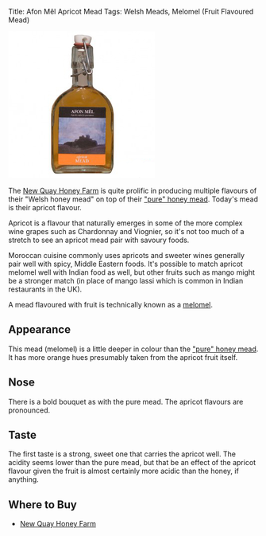 Title: Afon Mêl Apricot Mead
Tags: Welsh Meads, Melomel (Fruit Flavoured Mead)

![](/images/afon-mel-apricot.jpg)

The [New Quay Honey Farm](/new-quay-honey-farm/) is quite prolific in
producing multiple flavours of their "Welsh honey mead" on top of
their ["pure" honey mead](/new-quay-honey-farm-afon-mel-honey-mead/).
Today's mead is their apricot flavour.

<!-- PELICAN_END_SUMMARY -->

Apricot is a flavour that naturally emerges in some of the more complex wine
grapes such as Chardonnay and Viognier, so it's not too much of a stretch to
see an apricot mead pair with savoury foods.

Moroccan cuisine commonly uses apricots and sweeter wines generally pair well
with spicy, Middle Eastern foods. It's possible to match apricot melomel well
with Indian food as well, but other fruits such as mango might be a stronger
match (in place of mango lassi which is common in Indian restaurants in the UK).

A mead flavoured with fruit is technically known as a
[melomel](/types-of-mead/).

## Appearance

This mead (melomel) is a little deeper in colour than the
["pure" honey mead](/new-quay-honey-farm-afon-mel-honey-mead/). It has more
orange hues presumably taken from the apricot fruit itself.

## Nose

There is a bold bouquet as with the pure mead. The apricot flavours are
pronounced.

## Taste

The first taste is a strong, sweet one that carries the apricot well. The
acidity seems lower than the pure mead, but that be an effect of the apricot
flavour given the fruit is almost certainly more acidic than the honey, if
anything.

## Where to Buy

- [New Quay Honey Farm](http://www.thehoneyfarm.co.uk/catalog_view.php?id=22)
